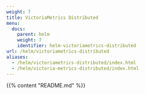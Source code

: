 ```yaml
---
weight: 7
title: VictoriaMetrics Distributed
menu:
  docs:
    parent: helm
    weight: 7
    identifier: helm-victoriametrics-distributed
url: /helm/victoriametrics-distributed
aliases:
  - /helm/victoriametrics-distributed/index.html
  - /helm/victoria-metrics-distributed/index.html
---
```

{{% content "README.md" %}}
